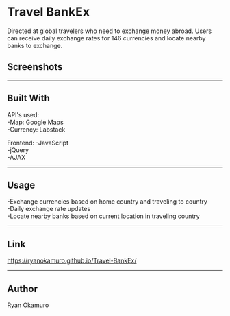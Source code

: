 
Travel BankEx
=============
Directed at global travelers who need to exchange money abroad.  Users can receive daily exchange rates for 146 currencies and locate nearby banks to exchange.


Screenshots
-----------

----------
Built With
----------
API's used: <br />
-Map: Google Maps <br />
-Currency: Labstack

Frontend:
-JavaScript <br />
-jQuery <br />
-AJAX

--------
Usage
--------
-Exchange currencies based on home country and traveling to country <br />
-Daily exchange rate updates <br />
-Locate nearby banks based on current location in traveling country 

--------
Link
--------
https://ryanokamuro.github.io/Travel-BankEx/


--------
Author
--------
Ryan Okamuro
